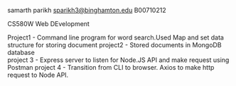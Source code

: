 samarth parikh
sparikh3@binghamton.edu
B00710212


CS580W Web DEvelopment

Project1 - Command line program for word search.Used Map and set data structure for storing document
project2 - Stored documents in MongoDB database  
project 3 - Express server to listen for Node.JS API and make request using Postman
project 4 - Transition from CLI to browser. Axios to make http request to Node API.
